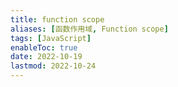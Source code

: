```yaml
---
title: function scope
aliases: [函数作用域, Function scope]
tags: [JavaScript]
enableToc: true
date: 2022-10-19
lastmod: 2022-10-24
---
```

